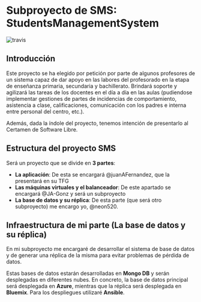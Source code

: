 # Subproyecto de SMS: StudentsManagementSystem
![travis](https://travis-ci.org/neon520/SMS-BDyReplica.svg?branch=master)
## Introducción

Este proyecto se ha elegido por petición por parte de algunos profesores de un sistema capaz de dar apoyo en las labores del profesorado en la etapa de enseñanza primaria, secundaria y bachillerato. Brindará soporte y agilizará las tareas de los docentes en el día a día en las aulas (pudiendose implementar gestiones de partes de incidencias de comportamiento, asistencia a clase, calificaciones, comunicación con los padres e interna entre personal del centro, etc.). 

Además, dada la índole del proyecto, tenemos intención de presentarlo al Certamen de Software Libre.

## Estructura del proyecto SMS

Será un proyecto que se divide en **3 partes**:
- **La aplicación**: 
De esta se encargará @juanAFernandez, que la presentará en su TFG
- **Las máquinas virtuales y el balanceador**:
De este apartado se encargará @JA-Gonz y será un subproyecto
- **La base de datos y su réplica**:
De esta parte (que será otro subproyecto) me encargo yo, @neon520.

## Infraestructura de mi parte (La base de datos y su réplica)

En mi subproyecto me encargaré de desarrollar el sistema de base de datos y de generar una réplica de la misma para evitar problemas de pérdida de datos.

Estas bases de datos estarán desarrolladas en **Mongo DB** y serán desplegadas en diferentes nubes. En concreto, la base de datos principal será desplegada en **Azure**, mientras que la réplica será desplegada en **Bluemix**. Para los despliegues utilizaré **Ansible**.

